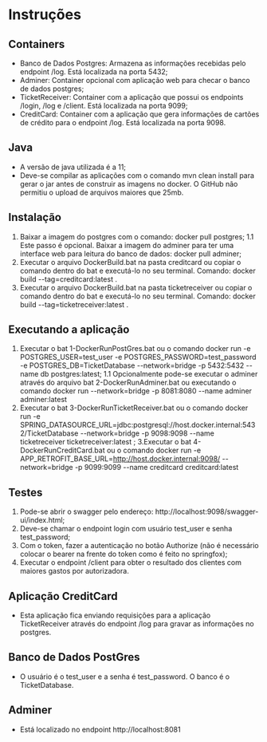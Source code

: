 # Instruções

## Containers

- Banco de Dados Postgres: Armazena as informações recebidas pelo endpoint /log. Está localizada na porta 5432;
- Adminer: Container opcional com aplicação web para checar o banco de dados postgres;
- TicketReceiver: Container com a aplicação que possui os endpoints /login, /log e /client. Está localizada na porta 9099;
- CreditCard: Container com a aplicação que gera informações de cartões de crédito para o endpoint /log. Está localizada na porta 9098.

## Java
- A versão de java utilizada é a 11;
- Deve-se compilar as aplicações com o comando mvn clean install para gerar o jar antes de construir as imagens no docker. O GitHub não permitiu o upload de arquivos maiores que 25mb.

## Instalação

1. Baixar a imagem do postgres com o comando: docker pull postgres;
1.1 Este passo é opcional. Baixar a imagem do adminer para ter uma interface web para leitura do banco de dados: docker pull adminer;
2. Executar o arquivo DockerBuild.bat na pasta creditcard ou copiar o comando dentro do bat e executá-lo no seu terminal. Comando: docker build --tag=creditcard:latest .
3. Executar o arquivo DockerBuild.bat na pasta ticketreceiver ou copiar o comando dentro do bat e executá-lo no seu terminal. Comando: docker build --tag=ticketreceiver:latest .

## Executando a aplicação

1. Executar o bat 1-DockerRunPostGres.bat ou o comando docker run -e POSTGRES_USER=test_user -e POSTGRES_PASSWORD=test_password -e POSTGRES_DB=TicketDatabase --network=bridge -p 5432:5432 --name db postgres:latest;
1.1 Opcionalmente pode-se executar o adminer através do arquivo bat 2-DockerRunAdminer.bat ou executando o comando docker run --network=bridge -p 8081:8080 --name adminer adminer:latest
2. Executar o bat 3-DockerRunTicketReceiver.bat ou o comando docker run -e SPRING_DATASOURCE_URL=jdbc:postgresql://host.docker.internal:5432/TicketDatabase --network=bridge -p 9098:9098 --name ticketreceiver ticketreceiver:latest
;
3.Executar o bat 4-DockerRunCreditCard.bat ou o comando docker run -e APP_RETROFIT_BASE_URL=http://host.docker.internal:9098/ --network=bridge -p 9099:9099 --name creditcard creditcard:latest

## Testes

1. Pode-se abrir o swagger pelo endereço: http://localhost:9098/swagger-ui/index.html;
2. Deve-se chamar o endpoint login com usuário test_user e senha test_password;
3. Com o token, fazer a autenticação no botão Authorize (não é necessário colocar o bearer na frente do token como é feito no springfox);
4. Executar o endpoint /client para obter o resultado dos clientes com maiores gastos por autorizadora.

## Aplicação CreditCard
- Esta aplicação fica enviando requisições para a aplicação TicketReceiver através do endpoint /log para gravar as informações no postgres.

## Banco de Dados PostGres
- O usuário é o test_user e a senha é test_password. O banco é o TicketDatabase.

## Adminer
- Está localizado no endpoint http://localhost:8081
